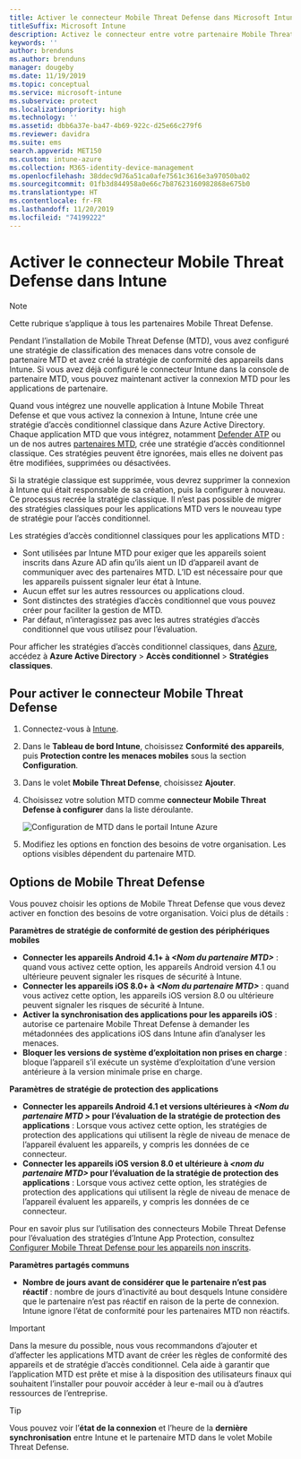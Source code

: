 ```yaml
---
title: Activer le connecteur Mobile Threat Defense dans Microsoft Intune
titleSuffix: Microsoft Intune
description: Activez le connecteur entre votre partenaire Mobile Threat Defense (MTD) et Microsoft Intune.
keywords: ''
author: brenduns
ms.author: brenduns
manager: dougeby
ms.date: 11/19/2019
ms.topic: conceptual
ms.service: microsoft-intune
ms.subservice: protect
ms.localizationpriority: high
ms.technology: ''
ms.assetid: dbb6a37e-ba47-4b69-922c-d25e66c279f6
ms.reviewer: davidra
ms.suite: ems
search.appverid: MET150
ms.custom: intune-azure
ms.collection: M365-identity-device-management
ms.openlocfilehash: 38ddec9d76a51ca0afe7561c3616e3a97050ba02
ms.sourcegitcommit: 01fb3d844958a0e66c7b87623160982868e675b0
ms.translationtype: HT
ms.contentlocale: fr-FR
ms.lasthandoff: 11/20/2019
ms.locfileid: "74199222"
---
```

# <a name="enable-the-mobile-threat-defense-connector-in-intune"></a>Activer le connecteur Mobile Threat Defense dans Intune

> [!NOTE] 
> Cette rubrique s’applique à tous les partenaires Mobile Threat Defense.

Pendant l’installation de Mobile Threat Defense (MTD), vous avez configuré une stratégie de classification des menaces dans votre console de partenaire MTD et avez créé la stratégie de conformité des appareils dans Intune. Si vous avez déjà configuré le connecteur Intune dans la console de partenaire MTD, vous pouvez maintenant activer la connexion MTD pour les applications de partenaire.

Quand vous intégrez une nouvelle application à Intune Mobile Threat Defense et que vous activez la connexion à Intune, Intune crée une stratégie d’accès conditionnel classique dans Azure Active Directory. Chaque application MTD que vous intégrez, notamment [Defender ATP](advanced-threat-protection.md) ou un de nos autres [partenaires MTD](mobile-threat-defense.md#mobile-threat-defense-partners), crée une stratégie d’accès conditionnel classique. Ces stratégies peuvent être ignorées, mais elles ne doivent pas être modifiées, supprimées ou désactivées.

Si la stratégie classique est supprimée, vous devrez supprimer la connexion à Intune qui était responsable de sa création, puis la configurer à nouveau. Ce processus recrée la stratégie classique. Il n’est pas possible de migrer des stratégies classiques pour les applications MTD vers le nouveau type de stratégie pour l’accès conditionnel.

Les stratégies d’accès conditionnel classiques pour les applications MTD : 

- Sont utilisées par Intune MTD pour exiger que les appareils soient inscrits dans Azure AD afin qu’ils aient un ID d’appareil avant de communiquer avec des partenaires MTD. L’ID est nécessaire pour que les appareils puissent signaler leur état à Intune.  
- Aucun effet sur les autres ressources ou applications cloud.  
- Sont distinctes des stratégies d’accès conditionnel que vous pouvez créer pour faciliter la gestion de MTD.
- Par défaut, n’interagissez pas avec les autres stratégies d’accès conditionnel que vous utilisez pour l’évaluation.  

Pour afficher les stratégies d’accès conditionnel classiques, dans [Azure](https://portal.azure.com/#home), accédez à **Azure Active Directory** > **Accès conditionnel** > **Stratégies classiques**.


## <a name="to-enable-the-mobile-threat-defense-connector"></a>Pour activer le connecteur Mobile Threat Defense

1. Connectez-vous à [Intune](https://go.microsoft.com/fwlink/?linkid=2090973).

4. Dans le **Tableau de bord Intune**, choisissez **Conformité des appareils**, puis **Protection contre les menaces mobiles** sous la section **Configuration**.

5. Dans le volet **Mobile Threat Defense**, choisissez **Ajouter**.

6. Choisissez votre solution MTD comme **connecteur Mobile Threat Defense à configurer** dans la liste déroulante.

    ![Configuration de MTD dans le portail Intune Azure](./media/mtd-connector-enable/enable-mtd-connector-1.png)

7. Modifiez les options en fonction des besoins de votre organisation. Les options visibles dépendent du partenaire MTD.

## <a name="mobile-threat-defense-toggle-options"></a>Options de Mobile Threat Defense

Vous pouvez choisir les options de Mobile Threat Defense que vous devez activer en fonction des besoins de votre organisation. Voici plus de détails :

**Paramètres de stratégie de conformité de gestion des périphériques mobiles**
- **Connecter les appareils Android 4.1+ à _\<Nom du partenaire MTD>_** : quand vous activez cette option, les appareils Android version 4.1 ou ultérieure peuvent signaler les risques de sécurité à Intune.
- **Connecter les appareils iOS 8.0+ à _\<Nom du partenaire MTD>_** : quand vous activez cette option, les appareils iOS version 8.0 ou ultérieure peuvent signaler les risques de sécurité à Intune.
- **Activer la synchronisation des applications pour les appareils iOS** : autorise ce partenaire Mobile Threat Defense à demander les métadonnées des applications iOS dans Intune afin d’analyser les menaces.
- **Bloquer les versions de système d’exploitation non prises en charge** : bloque l’appareil s’il exécute un système d’exploitation d’une version antérieure à la version minimale prise en charge.

**Paramètres de stratégie de protection des applications**
- **Connecter les appareils Android 4.1 et versions ultérieures à *\<Nom du partenaire MTD >* pour l’évaluation de la stratégie de protection des applications** : Lorsque vous activez cette option, les stratégies de protection des applications qui utilisent la règle de niveau de menace de l’appareil évaluent les appareils, y compris les données de ce connecteur.
- **Connecter les appareils iOS version 8.0 et ultérieure à *\<nom du partenaire MTD>* pour l’évaluation de la stratégie de protection des applications** : Lorsque vous activez cette option, les stratégies de protection des applications qui utilisent la règle de niveau de menace de l’appareil évaluent les appareils, y compris les données de ce connecteur.

Pour en savoir plus sur l’utilisation des connecteurs Mobile Threat Defense pour l’évaluation des stratégies d’Intune App Protection, consultez [Configurer Mobile Threat Defense pour les appareils non inscrits](~/protect/mtd-enable-unenrolled-devices.md).

**Paramètres partagés communs**
- **Nombre de jours avant de considérer que le partenaire n’est pas réactif** : nombre de jours d’inactivité au bout desquels Intune considère que le partenaire n’est pas réactif en raison de la perte de connexion. Intune ignore l’état de conformité pour les partenaires MTD non réactifs.

> [!IMPORTANT] 
> Dans la mesure du possible, nous vous recommandons d’ajouter et d’affecter les applications MTD avant de créer les règles de conformité des appareils et de stratégie d’accès conditionnel. Cela aide à garantir que l’application MTD est prête et mise à la disposition des utilisateurs finaux qui souhaitent l’installer pour pouvoir accéder à leur e-mail ou à d’autres ressources de l’entreprise.

> [!TIP]
> Vous pouvez voir l’**état de la connexion** et l’heure de la **dernière synchronisation** entre Intune et le partenaire MTD dans le volet Mobile Threat Defense.
